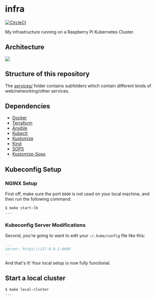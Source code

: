 # infra

[![CircleCI](https://circleci.com/gh/cguertin14/infra.svg?style=shield)](https://circleci.com/gh/cguertin14/infra)

My infrastructure running on a Raspberry Pi Kubernetes Cluster.

## Architecture

![](https://www.planttext.com/api/plantuml/png/RLDTJy8m57rUVyKDxqFMWb5Z38Wn6f4GvD6NibObRctiHtWm_dUxjeCD-hBid7jspkrTxrGRgeojAzY93qM1gl9hPtXfhE88bPMq39w5uKfmq-B5R0c_A4EPa8p3gtlKyNqjhPD6i92KtTEAYhAXj96AVd9OpjuGoe9HMLdjz40r35xireTm3VD8mxi0WE8Q3ulBg-5eEBh0um6AxdCfZ9BLoldpffl0rhJvikX3t8V4MMIC6hgbcWCt9KFPNslxuFWJpxrKtntF074VaZuSz-4a1CJc8BVvNSoD3PvJf4CrumeJoPdZkYT7sR5XNmpZRPDkFNSuG8h6QPgawN6QdZIteJrBCXIdGt4w5AT3yKdeSLZ9J9BE9EbCaiuafvdkJxOB0Rbo5Ry0S0DFcyqA5F-nN1iKI5yFI-44ZrBjgM87JInuKNTP4j9UsVVJNebpBPfomTn6_mC0)

## Structure of this repository

The [services/](./services) folder contains subfolders which contain different kinds of web/networking/other services.

## Dependencies

* [Docker](https://docker.io)
* [Terraform](https://terraform.io)
* [Ansible](https://www.ansible.com/)
* [Kubectl](https://kubernetes.io)
* [Kustomize](https://kustomize.io)
* [Kind](https://kind.sigs.k8s.io/)
* [SOPS](https://github.com/mozilla/sops)
* [Kustomize-Sops](https://github.com/viaduct-ai/kustomize-sops)

## Kubeconfig Setup

### NGINX Setup

First off, make sure the port `8000` is not used on your local machine, and then run the following command:
```bash
$ make start-lb
...
```

### Kubeconfig Server Modifications

Second, you're going to want to edit your `~/.kube/config` file like this:
```yaml
...
server: https://127.0.0.1:8000
...
```

And that's it! Your local setup is now fully functional.

## Start a local cluster

```bash
$ make local-cluster
...
```